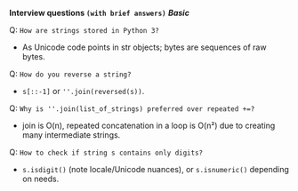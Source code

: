 **Interview questions `(with brief answers)`**
***Basic***

Q: `How are strings stored in Python 3?`
- As Unicode code points in str objects; bytes are sequences of raw bytes.

Q: `How do you reverse a string?`
- `s[::-1]` or `''.join(reversed(s))`.

Q: `Why is ''.join(list_of_strings) preferred over repeated +=?`
- join is O(n), repeated concatenation in a loop is O(n²) due to creating many intermediate strings.

Q: `How to check if string s contains only digits?`
- `s.isdigit()` (note locale/Unicode nuances), or `s.isnumeric()` depending on needs.
